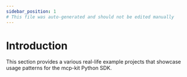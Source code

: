 ```yaml
---
sidebar_position: 1
# This file was auto-generated and should not be edited manually
---
```


# Introduction
This section provides a various real-life example projects that showcase usage patterns for the mcp-kit Python SDK.
